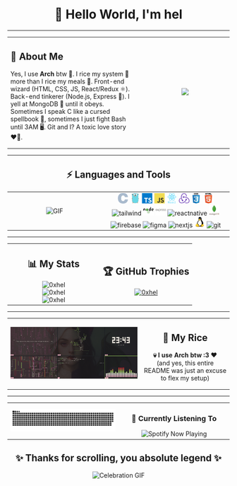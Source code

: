 <h1 align="center">👋 Hello World, I'm hel</h1>

---

<table>
  <tr>
    <td width="60%">
      <h2>🖤 About Me</h2>
      <p>
      Yes, I use <b>Arch</b> btw 🐧.  
      I rice my system 🎨 more than I rice my meals 🍜.  
      Front-end wizard (HTML, CSS, JS, React/Redux ⚛️).  
      Back-end tinkerer (Node.js, Express 🚀).  
      I yell at MongoDB 🍃 until it obeys.  
      Sometimes I speak C like a cursed spellbook 📜,  
      sometimes I just fight Bash until 3AM 🖥️.  
      Git and I? A toxic love story ❤️‍🔥.  
      </p>
    </td>
    <td width="40%" align="center">
      <img src="https://media1.giphy.com/media/v1.Y2lkPTc5MGI3NjExYzB6M2ljaHhzNTkwajVwM25paTg5ZDF6Njl2MDRwZm5peTJ1azFoNyZlcD12MV9pbnRlcm5hbF9naWZfYnlfaWQmY3Q9Zw/XdUr7e0X1Kjeg/giphy.gif" width="250"/>
    </td>
  </tr>
</table>

---

<h2 align="center">⚡ Languages and Tools</h2>

<table align="center">
  <tr>
    <td width="200" align="center">
      <img src="https://media0.giphy.com/media/v1.Y2lkPTc5MGI3NjExd244b291Y2tqcXJic3ZvMThubGk4emFwNW81eDEwZ3k4OWpwcmg2YyZlcD12MV9pbnRlcm5hbF9naWZfYnlfaWQmY3Q9Zw/J30ocYVafRiyQ/giphy.gif" alt="GIF" width="200"/>
    </td>
    <td align="center" valign="top">
      <img src="https://raw.githubusercontent.com/devicons/devicon/master/icons/c/c-original.svg" alt="c" width="24" height="24"/>
      <img src="https://raw.githubusercontent.com/devicons/devicon/master/icons/go/go-original.svg" alt="go" width="24" height="24"/>
      <img src="https://raw.githubusercontent.com/devicons/devicon/master/icons/typescript/typescript-original.svg" alt="typescript" width="24" height="24"/>
      <img src="https://raw.githubusercontent.com/devicons/devicon/master/icons/javascript/javascript-original.svg" alt="javascript" width="24" height="24"/>
      <img src="https://raw.githubusercontent.com/devicons/devicon/master/icons/react/react-original-wordmark.svg" alt="react" width="24" height="24"/>
      <img src="https://raw.githubusercontent.com/devicons/devicon/master/icons/redux/redux-original.svg" alt="redux" width="24" height="24"/>
      <img src="https://raw.githubusercontent.com/devicons/devicon/master/icons/css3/css3-original-wordmark.svg" alt="css3" width="24" height="24"/>
      <img src="https://raw.githubusercontent.com/devicons/devicon/master/icons/html5/html5-original-wordmark.svg" alt="html5" width="24" height="24"/>
      <img src="https://www.vectorlogo.zone/logos/tailwindcss/tailwindcss-icon.svg" alt="tailwind" width="24" height="24"/>
      <img src="https://raw.githubusercontent.com/devicons/devicon/master/icons/nodejs/nodejs-original-wordmark.svg" alt="nodejs" width="24" height="24"/>
      <img src="https://raw.githubusercontent.com/devicons/devicon/master/icons/express/express-original-wordmark.svg" alt="express" width="24" height="24"/>
      <img src="https://reactnative.dev/img/header_logo.svg" alt="reactnative" width="24" height="24"/>
      <img src="https://raw.githubusercontent.com/devicons/devicon/master/icons/mongodb/mongodb-original-wordmark.svg" alt="mongodb" width="24" height="24"/>
      <img src="https://www.vectorlogo.zone/logos/firebase/firebase-icon.svg" alt="firebase" width="24" height="24"/>
      <img src="https://www.vectorlogo.zone/logos/figma/figma-icon.svg" alt="figma" width="24" height="24"/>
      <img src="https://cdn.worldvectorlogo.com/logos/nextjs-2.svg" alt="nextjs" width="24" height="24"/>
      <img src="https://raw.githubusercontent.com/devicons/devicon/master/icons/linux/linux-original.svg" alt="linux" width="24" height="24"/>
      <img src="https://www.vectorlogo.zone/logos/git-scm/git-scm-icon.svg" alt="git" width="24" height="24"/>
    </td>
  </tr>
</table>

---

<table>
  <tr>
    <td width="50%" align="center">
      <h2>📊 My Stats</h2>
      <img src="https://github-readme-stats.vercel.app/api?username=0xhel&show_icons=true&locale=en&theme=radical" alt="0xhel" /><br/>
      <img src="https://github-readme-streak-stats.herokuapp.com/?user=0xhel&theme=radical" alt="0xhel" /><br/>
      <img src="https://github-readme-stats.vercel.app/api/top-langs?username=0xhel&show_icons=true&locale=en&layout=compact&theme=radical" alt="0xhel" />
    </td>
    <td width="50%" align="center">
      <h2>🏆 GitHub Trophies</h2>
      <a href="https://github.com/ryo-ma/github-profile-trophy">
        <img src="https://github-profile-trophy.vercel.app/?username=0xhel&margin-w=10&margin-h=10&column=3&theme=onedark" alt="0xhel"/>
      </a>
    </td>
  </tr>
</table>

---

<table>
  <tr>
    <td width="60%" align="center">
      <img src="https://github.com/0xhel/0xhel/blob/main/assets/github.png" alt="Arch Linux rice" width="600"/>
    </td>
    <td width="40%" align="center">
      <h2>🎨 My Rice</h2>
      <p><b>💀 I use Arch btw :3 ❤️</b><br/>  
      (and yes, this entire README was just an excuse to flex my setup)</p>
    </td>
  </tr>
</table>

---

<table>
  <tr>
    <td width="50%" align="center">
      <img src="https://github.com/0xhel/0xhel/blob/output/github-snake-dark.svg" alt="Snake eating commits"/>
    </td>
    <td width="50%" align="center">
      <h3>🎵 Currently Listening To</h3>
      <img src="https://spotify-github-profile.kittinanx.com/api/view?uid=31m3djlmresd6niu2ctcamitd2yq&cover_image=true&theme=default&show_offline=false&background_color=121212&interchange=false" alt="Spotify Now Playing" />
    </td>
  </tr>
</table>

<h2 align="center">✨ Thanks for scrolling, you absolute legend ✨</h2>

<p align="center">
  <img src="https://media3.giphy.com/media/v1.Y2lkPTc5MGI3NjExN3B1MHhqdGdkazYxZ280YnR1azM1aHR1amk5MGE1MzFmdjdsdzJ4OSZlcD12MV9pbnRlcm5hbF9naWZfYnlfaWQmY3Q9Zw/vnh5zLtbpFbhe/giphy.gif" alt="Celebration GIF" width="300"/>
</p>
